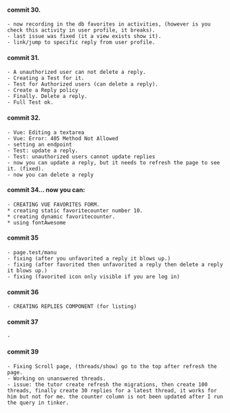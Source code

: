 #### commit 30.
    - now recording in the db favorites in activities, (however is you check this activity in user profile, it breaks).
    - last issue was fixed (it a view exists show it).
    - link/jump to specific reply from user profile.
#### commit 31.
    - A unauthorized user can not delete a reply.
    - Creating a Test for it.
    - Test for Authorized users (can delete a reply).
    - Create a Reply policy
    - Finally. Delete a reply.
    - Full Test ok.

#### commit 32.
    - Vue: Editing a textarea
    - Vue: Error: 405 Method Not Allowed
    - setting an endpoint
    - Test: update a reply.
    - Test: unauthorized users cannot update replies
    - now you can update a reply, but it needs to refresh the page to see it. (fixed).
    - now you can delete a reply

#### commit 34... now you can:
    - CREATING VUE FAVORITES FORM.
    * creating static favoritecounter number 10. 
    * creating dynamic favoritecounter.
    * using fontAwesome
#### commit 35
    - page.test/manu
    - fixing (after you unfavorited a reply it blows up.)
    - fixing (after favorited then unfavorited a reply then delete a reply it blows up.)
    - fixing (favorited icon only visible if you are log in)

#### commit 36
    - CREATING REPLIES COMPONENT (for listing)

#### commit 37
    - 

#### commit 39
    - Fixing Scroll page, (threads/show) go to the top after refresh the page.
    - Working on unanswered threads.
    - issue: the tutor create refresh the migrations, then create 100 threads, finally create 30 replies for a latest thread, it works for him but not for me. the counter column is not been updated after I run the query in tinker. 
